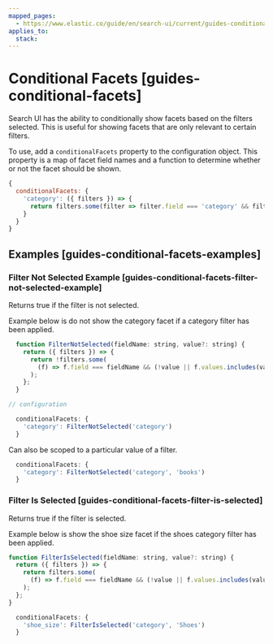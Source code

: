 ```yaml
---
mapped_pages:
  - https://www.elastic.co/guide/en/search-ui/current/guides-conditional-facets.html
applies_to:
  stack:
---
```


# Conditional Facets [guides-conditional-facets]

Search UI has the ability to conditionally show facets based on the filters selected. This is useful for showing facets that are only relevant to certain filters.

To use, add a `conditionalFacets` property to the configuration object. This property is a map of facet field names and a function to determine whether or not the facet should be shown.

```js
{
  conditionalFacets: {
    'category': ({ filters }) => {
      return filters.some(filter => filter.field === 'category' && filter.value === 'books');
    }
  }
}
```

## Examples [guides-conditional-facets-examples]

### Filter Not Selected Example [guides-conditional-facets-filter-not-selected-example]

Returns true if the filter is not selected.

Example below is do not show the category facet if a category filter has been applied.

```javascript
  function FilterNotSelected(fieldName: string, value?: string) {
    return ({ filters }) => {
      return !filters.some(
        (f) => f.field === fieldName && (!value || f.values.includes(value))
      );
    };
  }

// configuration

  conditionalFacets: {
    'category': FilterNotSelected('category')
  }
```

Can also be scoped to a particular value of a filter.

```javascript
  conditionalFacets: {
    'category': FilterNotSelected('category', 'books')
  }
```

### Filter Is Selected [guides-conditional-facets-filter-is-selected]

Returns true if the filter is selected.

Example below is show the shoe size facet if the shoes category filter has been applied.

```javascript
function FilterIsSelected(fieldName: string, value?: string) {
  return ({ filters }) => {
    return filters.some(
      (f) => f.field === fieldName && (!value || f.values.includes(value))
    );
  };
}

  conditionalFacets: {
    'shoe_size': FilterIsSelected('category', 'Shoes')
  }
```
